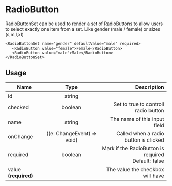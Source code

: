 <!-- 
This is an auto-generated markdown. 
You can change it in "src/molecules/RadioButton.tsx" and run build:docs to update this file.
-->
# RadioButton
RadioButtonSet can be used to render a set of RadioButtons to allow users to select exactly one item from a set.
Like gender (male / female) or sizes (s,m,l,xl)

```example
<RadioButtonSet name="gender" defaultValue="male" required>
   <RadioButton value="female">Female</RadioButton>
   <RadioButton value="male">Male</RadioButton>
</RadioButtonSet>
```
## Usage
| Name        | Type           | Description  |
| ----------- |:--------------:| ------------:|
|id|string|
|checked|boolean|Set to true to controll radio button
|name|string|The name of this input field
|onChange|((e: ChangeEvent<Element>) => void)|Called when a radio button is clicked
|required|boolean|Mark if the RadioButton is required<br>Default: false
|value **(required)**||The value the checkbox will have

